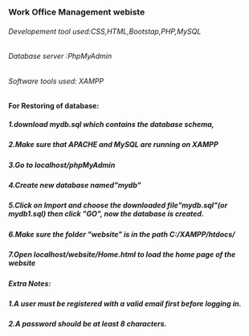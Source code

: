 ### Work Office Management webiste
###### Developement tool used:CSS,HTML,Bootstap,PHP,MySQL
###### Database server :PhpMyAdmin
###### Software tools used: XAMPP
#### For Restoring of database:
##### 1.download mydb.sql which contains the database schema, 
##### 2.Make sure that APACHE and MySQL are running on XAMPP
##### 3.Go to localhost/phpMyAdmin
##### 4.Create new database named"mydb"
##### 5.Click on Import and choose the downloaded file"mydb.sql"(or mydb1.sql) then click "GO", now the database is created.
##### 6.Make sure the folder "website" is in the path C:/XAMPP/htdocs/
##### 7.Open localhost/website/Home.html to load the home page of the website

##### Extra Notes:
##### 1.A user must be registered with a valid email first before logging in.
##### 2.A password should be at least 8 characters.
